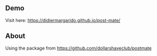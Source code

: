 ## Demo

Visit here:
https://didiermargarido.github.io/post-mate/

## About

Using the package from https://github.com/dollarshaveclub/postmate
